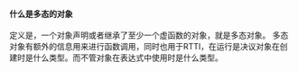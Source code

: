 #### 什么是多态的对象

定义是，一个对象声明或者继承了至少一个虚函数的对象，就是多态对象。
多态对象有额外的信息用来进行函数调用，同时也用于RTTI，在运行是决议对象在创建时是什么类型。而不管对象在表达式中使用时是什么类型。
